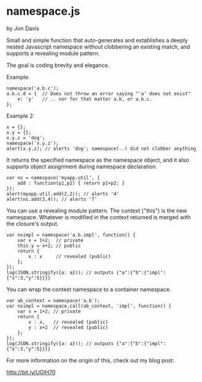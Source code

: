 namespace.js
============

by Jon Davis

Small and simple function that auto-generates and establishes a deeply nested Javascript namespace without clobbering an existing match, and supports a revealing module pattern. 

The goal is coding brevity and elegance.

Example:

    namespace('a.b.c');
    a.b.c.d = {  // Does not throw an error saying "'a' does not exist"
        x: 'y'   // .. nor for that matter a.b, or a.b.c.
    };
    
Example 2:

    x = {};
    x.y = {};
    x.y.z = 'dog';
    namespace('x.y.z');
    alert(x.y.z); // alerts 'dog'; namespace(..) did not clobber anything

It returns the specified namespace as the namespace object, and it also supports object assignment during namespace declaration.

    var ns = namespace('myapp.util', {
        add : function(p1,p2) { return p1+p2; }
    });
    alert(myapp.util.add(2,2)); // alerts '4'
    alert(ns.add(3,4)); // alerts '7'

You can use a revealing module pattern. The context ("this") is the new namespace. Whatever is modified in the context returned is merged with the closure's output. 

    var nsimpl = namespace('a.b.impl', function() {
        var x = 1+2;  // private
        this.y = x+2; // public
        return {
            x : x     // revealed (public)
        };
    });
    log(JSON.stringify({a: a})); // outputs {"a":{"b":{"impl":{"x":3,"y":5}}}}


You can wrap the context namespace to a container namespace.

    var ab_context = namespace('a.b');
    var nsimpl = namespace.call(ab_context, 'impl', function() {
        var x = 1+2; // private
        return {
            x : x,   // revealed (public)
            y : x+2  // revealed (public)
        };
    });
    log(JSON.stringify({a: a})); // outputs {"a":{"b":{"impl":{"x":3,"y":5}}}}

For more information on the origin of this, check out my blog post:

http://bit.ly/UGlH70
